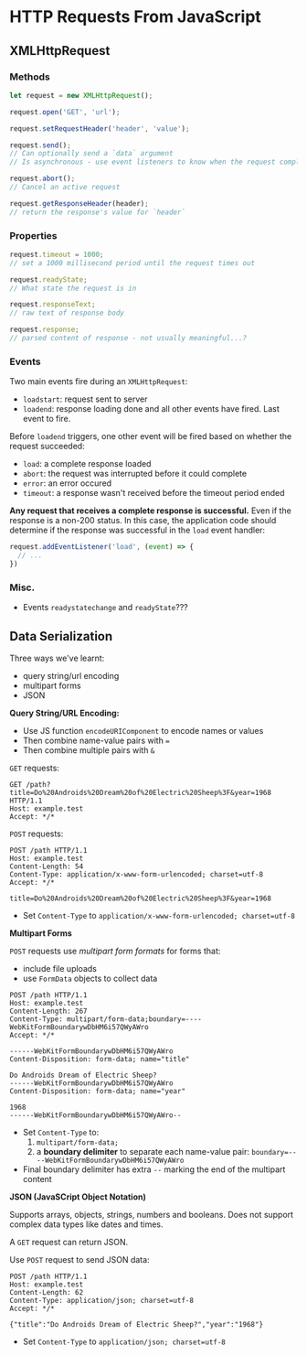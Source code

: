 # HTTP Requests From JavaScript

## XMLHttpRequest 

### Methods

``` js
let request = new XMLHttpRequest();

request.open('GET', 'url'); 

request.setRequestHeader('header', 'value');

request.send(); 
// Can optionally send a `data` argument
// Is asynchronous - use event listeners to know when the request completes

request.abort(); 
// Cancel an active request

request.getResponseHeader(header);
// return the response's value for `header`
```

### Properties

``` js
request.timeout = 1000; 
// set a 1000 millisecond period until the request times out

request.readyState; 
// What state the request is in

request.responseText;
// raw text of response body

request.response;
// parsed content of response - not usually meaningful...?
```

### Events

Two main events fire during an `XMLHttpRequest`:

- `loadstart`: request sent to server
- `loadend`: response loading done and all other events have fired. Last event to fire.

Before `loadend` triggers, one other event will be fired based on whether the request succeeded:

- `load`: a complete response loaded
- `abort`: the request was interrupted before it could complete
- `error`: an error occured
- `timeout`: a response wasn't received before the timeout period ended

**Any request that receives a complete response is successful.** Even if the response is a non-200 status. In this case, the application code should determine if the response was successful in the `load` event handler:

``` js
request.addEventListener('load', (event) => { 
  // ... 
})
```

### Misc.

- Events `readystatechange` and `readyState`???


## Data Serialization

Three ways we've learnt: 
- query string/url encoding
- multipart forms
- JSON


**Query String/URL Encoding:**

- Use JS function `encodeURIComponent` to encode names or values
- Then combine name-value pairs with `=`
- Then combine multiple pairs with `&` 

`GET` requests:
``` 
GET /path?title=Do%20Androids%20Dream%20of%20Electric%20Sheep%3F&year=1968 HTTP/1.1
Host: example.test
Accept: */*
```

`POST` requests:
``` 
POST /path HTTP/1.1
Host: example.test
Content-Length: 54
Content-Type: application/x-www-form-urlencoded; charset=utf-8
Accept: */*

title=Do%20Androids%20Dream%20of%20Electric%20Sheep%3F&year=1968
```
- Set `Content-Type` to `application/x-www-form-urlencoded; charset=utf-8`


**Multipart Forms**

`POST` requests use *multipart form formats* for forms that: 
- include file uploads
- use `FormData` objects to collect data
``` 
POST /path HTTP/1.1
Host: example.test
Content-Length: 267
Content-Type: multipart/form-data;boundary=----WebKitFormBoundarywDbHM6i57QWyAWro
Accept: */*

------WebKitFormBoundarywDbHM6i57QWyAWro
Content-Disposition: form-data; name="title"

Do Androids Dream of Electric Sheep?
------WebKitFormBoundarywDbHM6i57QWyAWro
Content-Disposition: form-data; name="year"

1968
------WebKitFormBoundarywDbHM6i57QWyAWro--
```
- Set `Content-Type` to: 
  1. `multipart/form-data;`
  2. a **boundary delimiter** to separate each name-value pair: `boundary=----WebKitFormBoundarywDbHM6i57QWyAWro`
- Final boundary delimiter has extra `--` marking the end of the multipart content


**JSON (JavaSCript Object Notation)**

Supports arrays, objects, strings, numbers and booleans. Does not support complex data types like dates and times. 

A `GET` request can return JSON.

Use `POST` request to send JSON data:
``` 
POST /path HTTP/1.1
Host: example.test
Content-Length: 62
Content-Type: application/json; charset=utf-8
Accept: */*

{"title":"Do Androids Dream of Electric Sheep?","year":"1968"}
```
- Set `Content-Type` to `application/json; charset=utf-8`
